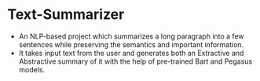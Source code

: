 # Text-Summarizer 
* An NLP-based project which summarizes a long paragraph into a few sentences while preserving the semantics and important information.
* It takes input text from the user and generates both an Extractive and Abstractive summary of it with the help of pre-trained Bart and Pegasus models.
